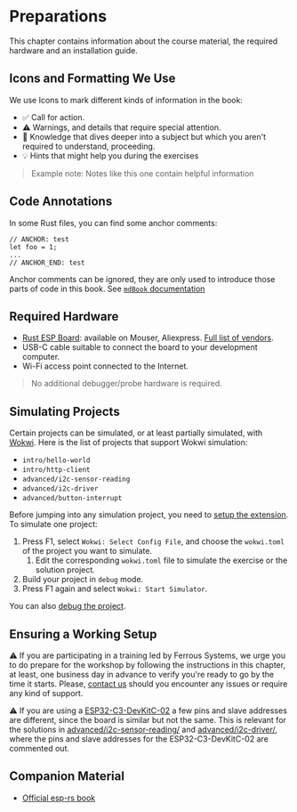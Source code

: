 # Preparations

This chapter contains information about the course material, the required hardware and an installation guide.

## Icons and Formatting We Use

We use Icons to mark different kinds of information in the book:
* ✅ Call for action.
* ⚠️ Warnings, and details that require special attention.
* 🔎 Knowledge that dives deeper into a subject but which you aren't required to understand, proceeding.
* 💡 Hints that might help you during the exercises

> Example note: Notes like this one contain helpful information

## Code Annotations

In some Rust files, you can find some anchor comments:
```rust,ignore
// ANCHOR: test
let foo = 1;
...
// ANCHOR_END: test
```
Anchor comments can be ignored, they are only used to introduce those parts of code in this book. See [`mdBook` documentation](https://rust-lang.github.io/mdBook/format/mdbook.html#including-portions-of-a-file)

## Required Hardware

- [Rust ESP Board](https://github.com/esp-rs/esp-rust-board): available on Mouser, Aliexpress. [Full list of vendors](https://github.com/esp-rs/esp-rust-board#where-to-buy).
- USB-C cable suitable to connect the board to your development computer.
- Wi-Fi access point connected to the Internet.

> No additional debugger/probe hardware is required.

## Simulating Projects

Certain projects can be simulated, or at least partially simulated, with [Wokwi][wokwi]. Here is the list of projects that support Wokwi simulation:
- `intro/hello-world`
- `intro/http-client`
- `advanced/i2c-sensor-reading`
- `advanced/i2c-driver`
- `advanced/button-interrupt`

Before jumping into any simulation project, you need to [setup the extension][wokwi-installation]. To simulate one project:

1. Press F1, select `Wokwi: Select Config File`, and choose the `wokwi.toml` of the project you want to simulate.
   1. Edit the corresponding `wokwi.toml` file to simulate the exercise or the solution project.
2. Build your project in `debug` mode.
3. Press F1 again and select `Wokwi: Start Simulator`.

You can also [debug the project][wokwi-debug].

[wokwi]: https://wokwi.com/
[wokwi-installation]: https://docs.wokwi.com/vscode/getting-started#installation
[wokwi-debug]: https://docs.wokwi.com/vscode/debugging

## Ensuring a Working Setup
<!-- TODO: Update this comments -->

⚠️ If you are participating in a training led by Ferrous Systems, we urge you to do prepare for the workshop by following the instructions in this chapter, at least, one business day in advance to verify you're ready to go by the time it starts. Please, [contact us](https://ferrous-systems.com/contact/) should you encounter any issues or require any kind of support.

⚠️ If you are using a [ESP32-C3-DevKitC-02](https://docs.espressif.com/projects/esp-idf/en/latest/esp32c3/hw-reference/esp32c3/user-guide-devkitc-02.html) a few pins and slave addresses are different, since the board is similar but not the same. This is relevant for the solutions in [advanced/i2c-sensor-reading/](/advanced/i2c-sensor-reading/examples) and [advanced/i2c-driver/](/advanced/i2c-driver/src/), where the pins and slave addresses for the ESP32-C3-DevKitC-02 are commented out.

## Companion Material

- [Official esp-rs book](https://esp-rs.github.io/book/introduction.html)
